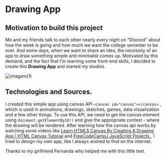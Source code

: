 # Drawing App 

## Motivation to build this project 
Me and my friends talk to each other nearly every night on "Discord" about how the week is going and how much we want the college semester to be over. And some days, when we want to share an idea, the necessity of an app to draw something simple and minimalist comes up. Motivated by this demand, and the fact that I'm learning some front-end skills, I decided  to create this <strong>Drawing App</strong> and started my studies.

![imagem(1)](https://user-images.githubusercontent.com/78585520/151468714-11435194-a521-4386-bc9b-a91138ba3f69.jpg)



## Technologies and Sources. 
I created this simple app using canvas API ```<canvas id="canvas"></canvas>```
, which is used in animations, drawings, sketches, games, data visualization and a few other things.  To use this API, we need to get the canvas element using ```document.getElementById()``` and give the appropriate context - where the drawing will be rendered. After learning how the canvas api works by watching some videos like <a href="https://www.youtube.com/watch?v=3GqUM4mEYKA&t=225s&ab_channel=DevEd">Learn HTML5 Canvas By Creating A Drawing App | HTML Canvas Tutorial</a> and <a href="https://www.youtube.com/watch?v=3PHXvlpOkf4&t=8499s&ab_channel=freeCodeCamp.org">FreeCodeCampJ JavaScript Projects </a>, I tried to design my own app, like I always wished to find on the internet. 


Thanks to my girlfriend Fernanda who helped me with this little text.





